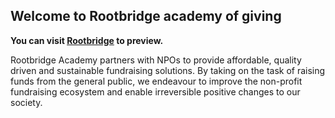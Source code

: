## Welcome to Rootbridge academy of giving

**You can visit [Rootbridge](https://rootbridgeacademy.com/) to preview.**

Rootbridge Academy partners with NPOs to provide affordable, quality driven and sustainable fundraising solutions. By taking on the task of raising funds from the general public, we endeavour to improve the non-profit fundraising ecosystem and enable irreversible positive changes to our society.
